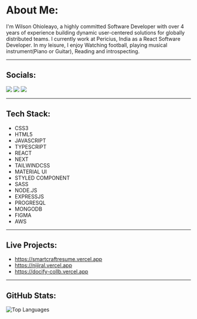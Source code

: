 # About Me:

I'm Wilson Ohioleayo, a highly committed Software Developer with over 4 years of experience building dynamic user-centered solutions for globally distributed teams. I currently work at Pericius, India as a React Software Developer. In my leisure, I enjoy Watching football, playing musical instrument(Piano or Guitar), Reading and introspecting.

---

## Socials:
<a href="https://instagram.com/wils_ohio" target="_blank"><img src="https://img.shields.io/badge/Instagram-%23E4405F.svg?style=for-the-badge&logo=Instagram&logoColor=white"/></a> <a href="https://www.linkedin.com/in/wilson-ohioleayo-13282b233" target="_blank"><img src="https://img.shields.io/badge/LinkedIn-%230077B5.svg?style=for-the-badge&logo=linkedin&logoColor=white"/></a> <a href="https://x.com/wils-ohio" target="_blank"><img src="https://img.shields.io/badge/X-%23000000.svg?style=for-the-badge&logo=X&logoColor=white"/></a>


---

## Tech Stack:

- CSS3
- HTML5
- JAVASCRIPT
- TYPESCRIPT
- REACT
- NEXT
- TAILWINDCSS
- MATERIAL UI
- STYLED COMPONENT
- SASS
- NODE.JS
- EXPRESSJS
- PROGRESQL
- MONGODB
- FIGMA
- AWS

---

## Live Projects:
- https://smartcraftresume.vercel.app
- https://nijiral.vercel.app
- https://docify-collb.vercel.app

---

## GitHub Stats:
![Top Languages](https://github-readme-stats.vercel.app/api/top-langs/?username=wilsondev94&layout=compact&theme=radical)
